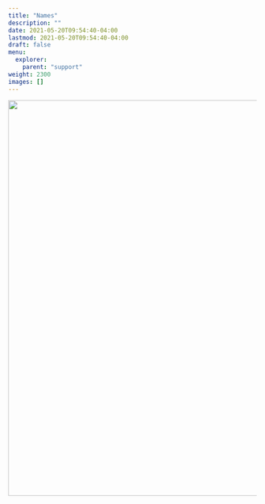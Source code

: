 ```yaml
---
title: "Names"
description: ""
date: 2021-05-20T09:54:40-04:00
lastmod: 2021-05-20T09:54:40-04:00
draft: false
menu: 
  explorer:
    parent: "support"
weight: 2300
images: []
---
```


<img src="../imgs/names.png" width="800px" />
